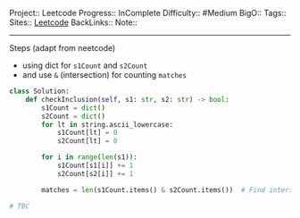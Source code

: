 Project:: Leetcode
Progress:: InComplete
Difficulty:: #Medium 
BigO:: 
Tags:: 
Sites:: [Leetcode](https://leetcode.com/problems/permutation-in-string/description/)
BackLinks:: 
Note:: 

---
Steps (adapt from neetcode)
- using dict for `s1Count` and `s2Count`
- and use `&` (intersection) for counting `matches`

```python
class Solution:
    def checkInclusion(self, s1: str, s2: str) -> bool:
        s1Count = dict()
        s2Count = dict()
        for lt in string.ascii_lowercase:
            s1Count[lt] = 0
            s2Count[lt] = 0

        for i in range(len(s1)):
            s1Count[s1[i]] += 1
            s2Count[s2[i]] += 1

        matches = len(s1Count.items() & s2Count.items())  # Find intersection items

# TBC 
```